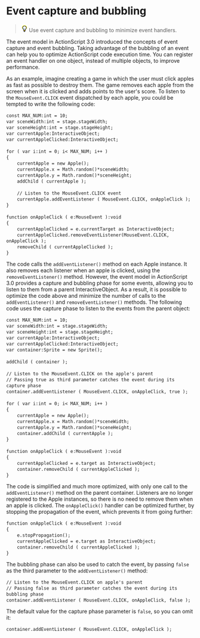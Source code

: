 # Event capture and bubbling

> ![](../img/tip_help.png) Use event capture and bubbling to minimize event
> handlers.

The event model in ActionScript 3.0 introduced the concepts of event capture and
event bubbling. Taking advantage of the bubbling of an event can help you to
optimize ActionScript code execution time. You can register an event handler on
one object, instead of multiple objects, to improve performance.

As an example, imagine creating a game in which the user must click apples as
fast as possible to destroy them. The game removes each apple from the screen
when it is clicked and adds points to the user's score. To listen to the
`MouseEvent.CLICK` event dispatched by each apple, you could be tempted to write
the following code:

    const MAX_NUM:int = 10;
    var sceneWidth:int = stage.stageWidth;
    var sceneHeight:int = stage.stageHeight;
    var currentApple:InteractiveObject;
    var currentAppleClicked:InteractiveObject;
     
    for ( var i:int = 0; i< MAX_NUM; i++ )
    {
        currentApple = new Apple();
        currentApple.x = Math.random()*sceneWidth;
        currentApple.y = Math.random()*sceneHeight;
        addChild ( currentApple );

        // Listen to the MouseEvent.CLICK event
        currentApple.addEventListener ( MouseEvent.CLICK, onAppleClick );
    }
     
    function onAppleClick ( e:MouseEvent ):void
    {
        currentAppleClicked = e.currentTarget as InteractiveObject;
        currentAppleClicked.removeEventListener(MouseEvent.CLICK, onAppleClick );
        removeChild ( currentAppleClicked );
    }

The code calls the `addEventListener()` method on each Apple instance. It also
removes each listener when an apple is clicked, using the
`removeEventListener()` method. However, the event model in ActionScript 3.0
provides a capture and bubbling phase for some events, allowing you to listen to
them from a parent InteractiveObject. As a result, it is possible to optimize
the code above and minimize the number of calls to the `addEventListener()` and
`removeEventListener()` methods. The following code uses the capture phase to
listen to the events from the parent object:

    const MAX_NUM:int = 10;
    var sceneWidth:int = stage.stageWidth;
    var sceneHeight:int = stage.stageHeight;
    var currentApple:InteractiveObject;
    var currentAppleClicked:InteractiveObject;
    var container:Sprite = new Sprite();
     
    addChild ( container );
     
    // Listen to the MouseEvent.CLICK on the apple's parent
    // Passing true as third parameter catches the event during its capture phase
    container.addEventListener ( MouseEvent.CLICK, onAppleClick, true );
     
    for ( var i:int = 0; i< MAX_NUM; i++ )
    {
        currentApple = new Apple();
        currentApple.x = Math.random()*sceneWidth;
        currentApple.y = Math.random()*sceneHeight;
        container.addChild ( currentApple );
    }
     
    function onAppleClick ( e:MouseEvent ):void
    {
        currentAppleClicked = e.target as InteractiveObject;
        container.removeChild ( currentAppleClicked );
    }

The code is simplified and much more optimized, with only one call to the
`addEventListener()` method on the parent container. Listeners are no longer
registered to the Apple instances, so there is no need to remove them when an
apple is clicked. The `onAppleClick()` handler can be optimized further, by
stopping the propagation of the event, which prevents it from going further:

    function onAppleClick ( e:MouseEvent ):void
    {
        e.stopPropagation();
        currentAppleClicked = e.target as InteractiveObject;
        container.removeChild ( currentAppleClicked );
    }

The bubbling phase can also be used to catch the event, by passing `false` as
the third parameter to the `addEventListener()` method:

    // Listen to the MouseEvent.CLICK on apple's parent
    // Passing false as third parameter catches the event during its bubbling phase
    container.addEventListener ( MouseEvent.CLICK, onAppleClick, false );

The default value for the capture phase parameter is `false`, so you can omit
it:

    container.addEventListener ( MouseEvent.CLICK, onAppleClick );
